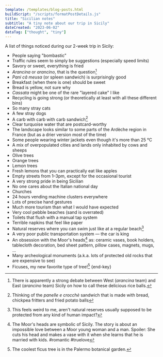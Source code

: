 ```yaml
---
template: /templates/blog-posts.html
buildScript: "/scripts/formatPostDetails.js"
title: "Sicilian notes"
subtitle: "A tiny note about our trip in Sicily"
dateCreated: "2023-06-02"
dataTag: ["thought", "tiny"]
---
```


A list of things noticed during our 2-week trip in Sicily:

- People saying "bombastic"
- Traffic rules seem to simply be suggestions (especially speed limits)
- Savory or sweet, everything is fried
- _Arancina_ or _arancino_, that is the question[^1]
- _Pani câ meusa_ (or spleen sandwich) is surprisingly good
- Breakfast (when there is one) should be sweet
- Bread is yellow, not sure why
- _Cassata_ might be one of the rare "layered cake" I like
- Recycling is going strong (or theoretically at least with all these different bins)
- So many stray cats
- A few stray dogs
- A carb with carb with carb sandwich[^2]
- Clear turquoise water that are postcard-worthy
- The landscape looks similar to some parts of the Ardèche region in France (but as a drier version most of the time)
- Some people wearing winter jackets even though it's more than 25&nbsp;°C
- A mix of overpopulated cities and lands only inhabited by cows and sheeps
- Olive trees
- Orange trees
- Lemon trees
- Fresh lemons that you can practically eat like apples
- Empty streets from 1–3pm, except for the occasional tourist
- A very strong pride in being Sicilian
- No one cares about the Italian national day
- Churches
- 24 hours vending machine clusters everywhere
- Lots of precise hand gestures
- Much more tourism than what I would have expected
- Very cool pebble beaches (sand is overrated)
- Toilets that flush with a manual tap system
- Terrible napkins that feel like paper
- Natural reserves where you can swim just like at a regular beach[^3]
- A very poor public transportation system — the car is king
- An obsession with the Moor's heads[^4] as: ceramic vases, book holders, tablecloth decoration, bed sheet pattern, pillow cases, magnets, mugs, ...
- Many archeological monuments (a.k.a. lots of protected old rocks that are expensive to see)
- Ficuses, my new favorite type of tree![^5] {end-key}

[^1]: There is apparently a strong debate between West (_arancina_ team) and East (_arancino_ team) Sicily on how to call these delicious rice balls.
[^2]: Thinking of the _panelle e crocchè_ sandwich that is made with bread, chickpea fritters and fried potato balls
[^3]: This feels weird to me, aren't natural reserves usually supposed to be protected from any kind of human impact?
[^4]: The Moor's heads are symbolic of Sicily. The story is about an impossible love between a Moor young woman and a man. Spoiler: She cuts his head and makes a vase with it when she learns that he is married with kids. #romantic #truelove
[^5]: The coolest ficus tree is in the Palermo botanical garden.
